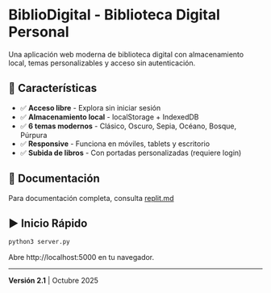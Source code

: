 # BiblioDigital - Biblioteca Digital Personal

Una aplicación web moderna de biblioteca digital con almacenamiento local, temas personalizables y acceso sin autenticación.

## 🚀 Características

- ✅ **Acceso libre** - Explora sin iniciar sesión
- ✅ **Almacenamiento local** - localStorage + IndexedDB
- ✅ **6 temas modernos** - Clásico, Oscuro, Sepia, Océano, Bosque, Púrpura
- ✅ **Responsive** - Funciona en móviles, tablets y escritorio
- ✅ **Subida de libros** - Con portadas personalizadas (requiere login)

## 📖 Documentación

Para documentación completa, consulta [replit.md](./replit.md)

## ▶️ Inicio Rápido

```bash
python3 server.py
```

Abre http://localhost:5000 en tu navegador.

---

**Versión 2.1** | Octubre 2025
